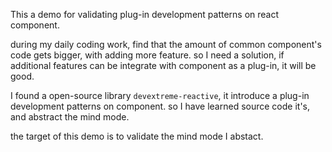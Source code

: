 This a demo for validating plug-in development patterns on react component. 

during my daily coding work, find that the amount of common component's code gets bigger, with adding more feature. so I need a solution, if additional features can be integrate with component as a plug-in, it will be good.

I found a open-source library `devextreme-reactive`, it introduce a plug-in development patterns on component. so I have learned source code it's, and abstract the mind mode.

the target of this demo is to validate the mind mode I abstact.